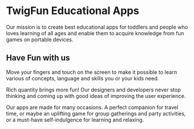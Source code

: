 # TwigFun Educational Apps

Our mission is to create best educational apps for toddlers and people who loves learning of all ages and enable them to acquire knowledge from fun games on portable devices.

## Have Fun with us

Move your fingers and touch on the screen to make it possible to learn various of concepts, language and skills you or your kids need.  

Rich quantity brings more fun! Our designers and developers never stop thinking and coming up with good ideas of improving the user experience.

Our apps are made for many occasions. A perfect companion for travel time, or maybe an uplifting game for group gatherings and party activities, or a must-have self-indulgence for learning and relaxing.
